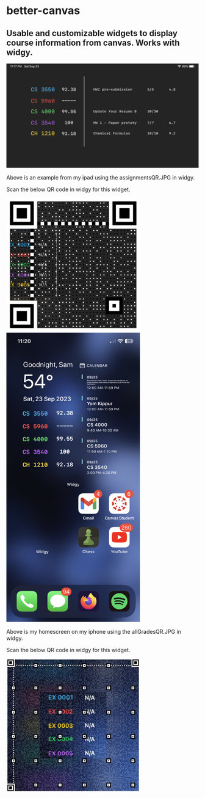 # better-canvas
## Usable and customizable widgets to display course information from canvas.  Works with widgy.
<img src="/images/betterCanvasIpadExample.jpg" width=700px>

Above is an example from my ipad using the assignmentsQR.JPG in widgy.

Scan the below QR code in widgy for this widget.

<img src="/images/assignmentsQR.JPG" width=350px>


<img src="/images/betterCanvasExample.jpg" width=350px>

Above is my homescreen on my iphone using the allGradesQR.JPG in widgy.

Scan the below QR code in widgy for this widget.

<img src="/images/allGradesQR.JPG" width=350px>
